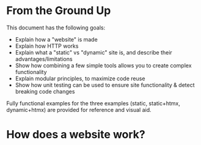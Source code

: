 # From the Ground Up

This document has the following goals:

- Explain how a "website" is made
- Explain how HTTP works
- Explain what a "static" vs "dynamic" site is, and describe their advantages/limitations
- Show how combining a few simple tools allows you to create complex functionality
- Explain modular principles, to maximize code reuse
- Show how unit testing can be used to ensure site functionality & detect breaking code changes

Fully functional examples for the three examples (static, static+htmx, dynamic+htmx) are provided for reference and visual aid.

# How does a website work?